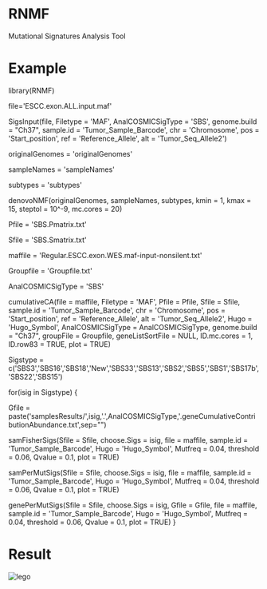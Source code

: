# RNMF
Mutational Signatures Analysis Tool

# Example
library(RNMF)

file='ESCC.exon.ALL.input.maf'

SigsInput(file, Filetype = 'MAF', AnalCOSMICSigType = 'SBS', genome.build = "Ch37", sample.id = 'Tumor_Sample_Barcode', chr = 'Chromosome', pos = 'Start_position', ref = 'Reference_Allele', alt = 'Tumor_Seq_Allele2')

originalGenomes = 'originalGenomes'

sampleNames = 'sampleNames'

subtypes = 'subtypes'

denovoNMF(originalGenomes, sampleNames, subtypes, kmin = 1, kmax = 15, steptol = 10^-9, mc.cores = 20)

Pfile = 'SBS.Pmatrix.txt'

Sfile = 'SBS.Smatrix.txt'

maffile = 'Regular.ESCC.exon.WES.maf-input-nonsilent.txt'

Groupfile = 'Groupfile.txt'

AnalCOSMICSigType = 'SBS'

cumulativeCA(file = maffile, Filetype = 'MAF', 
             Pfile = Pfile, Sfile = Sfile, 
             sample.id = 'Tumor_Sample_Barcode', chr = 'Chromosome', 
             pos = 'Start_position', ref = 'Reference_Allele', 
             alt = 'Tumor_Seq_Allele2', Hugo = 'Hugo_Symbol', 
             AnalCOSMICSigType = AnalCOSMICSigType, 
             genome.build = "Ch37", 
             groupFile = Groupfile, 
             geneListSortFile = NULL, 
             ID.mc.cores = 1, 
             ID.row83 = TRUE, 
             plot = TRUE) 

Sigstype = c('SBS3','SBS16','SBS18','New','SBS33','SBS13','SBS2','SBS5','SBS1','SBS17b','SBS22','SBS15')

for(isig in Sigstype)
{

  Gfile = paste('samplesResults/',isig,'.',AnalCOSMICSigType,'.geneCumulativeContributionAbundance.txt',sep="")
  
  samFisherSigs(Sfile = Sfile, choose.Sigs = isig, file = maffile,
                sample.id = 'Tumor_Sample_Barcode', Hugo = 'Hugo_Symbol', 
                Mutfreq = 0.04, threshold = 0.06, Qvalue = 0.1, plot = TRUE) 
				
  samPerMutSigs(Sfile = Sfile, choose.Sigs = isig,
                file = maffile, sample.id = 'Tumor_Sample_Barcode',
                Hugo = 'Hugo_Symbol', Mutfreq = 0.04, 
                threshold = 0.06, Qvalue = 0.1, plot = TRUE) 
				
  genePerMutSigs(Sfile = Sfile, choose.Sigs = isig, 
                 Gfile = Gfile, file = maffile,
                 sample.id = 'Tumor_Sample_Barcode', Hugo = 'Hugo_Symbol', 
                 Mutfreq = 0.04, threshold = 0.06, Qvalue = 0.1, plot = TRUE) 
}

# Result
![lego](http://m.qpic.cn/psc?/V53vEq5F3gyvJk3g2XrK3cjeBv1WZzrh/TmEUgtj9EK6.7V8ajmQrEDBEzeC5KR9d7rIyJ9dVHeZK7qoqxvjm.PynUSyvUD831wN4*g0BrPoQUCgiIgu2y1jBUldvbKf8ymfE5y4usFM!/b&bo=jwVvAwAAAAADN*Q!&rf=viewer_4)
